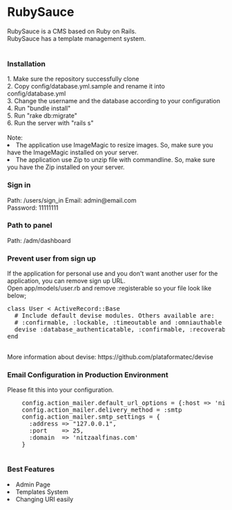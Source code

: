 # RubySauce
RubySauce is a CMS based on Ruby on Rails.<br>
RubySauce has a template management system.
<br><br>
<div id="installation">
  <h3>Installation</h3>
  1. Make sure the repository successfully clone<br>
  2. Copy config/database.yml.sample and rename it into config/database.yml<br>
  3. Change the username and the database according to your configuration<br>
  4. Run "bundle install"<br>
  5. Run "rake db:migrate"<br>
  6. Run the server with "rails s"<br>
  <br>
  Note: 
  <li>The application use ImageMagic to resize images. So, make sure you have the ImageMagic installed on your server.</li>
  <li>The application use Zip to unzip file with commandline. So, make sure you have the Zip installed on your server.</li>
</div>
<h3>Sign in</h3>
Path: /users/sign_in
Email: admin@email.com<br>
Password: 11111111<br>
<h3>Path to panel</h3>
Path: /adm/dashboard
<h3>Prevent user from sign up</h3>
If the application for personal use and you don't want another user for the application, you can remove sign up URL.<br>
Open app/models/user.rb and remove :registerable so your file look like below;
<pre>
class User < ActiveRecord::Base
  # Include default devise modules. Others available are:
  # :confirmable, :lockable, :timeoutable and :omniauthable
  devise :database_authenticatable, :confirmable, :recoverable, :rememberable, :trackable, :validatable
end
</pre>
<br>
More information about devise: https://github.com/plataformatec/devise
<br>
<div>
    <h3>Email Configuration in Production Environment</h3>
    Please fit this into your configuration.<br>
    <pre>
    config.action_mailer.default_url_options = {:host => 'nitzaalfinas.com'}
    config.action_mailer.delivery_method = :smtp
    config.action_mailer.smtp_settings = {
      :address => "127.0.0.1",
      :port    => 25,
      :domain  => 'nitzaalfinas.com'
    }
    </pre>
</div>
<div>
    <h3>Best Features</h3>
    <li>Admin Page</li>
    <li>Templates System</li>
    <li>Changing URI easily</li>
</div>
